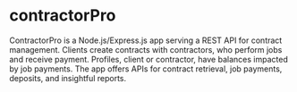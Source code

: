 # contractorPro
ContractorPro is a Node.js/Express.js app serving a REST API for contract management. Clients create contracts with contractors, who perform jobs and receive payment. Profiles, client or contractor, have balances impacted by job payments. The app offers APIs for contract retrieval, job payments, deposits, and insightful reports. 
